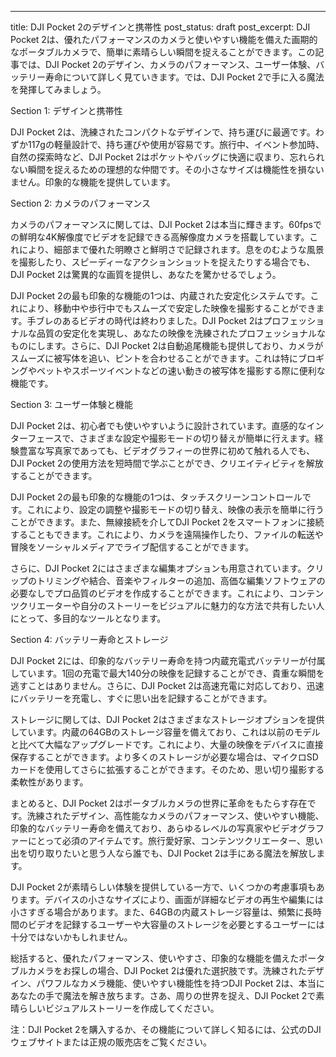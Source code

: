 ---
title: DJI Pocket 2のデザインと携帯性
post_status: draft
post_excerpt: DJI Pocket 2は、優れたパフォーマンスのカメラと使いやすい機能を備えた画期的なポータブルカメラで、簡単に素晴らしい瞬間を捉えることができます。この記事では、DJI Pocket 2のデザイン、カメラのパフォーマンス、ユーザー体験、バッテリー寿命について詳しく見ていきます。では、DJI Pocket 2で手に入る魔法を発揮してみましょう。

Section 1: デザインと携帯性

DJI Pocket 2は、洗練されたコンパクトなデザインで、持ち運びに最適です。わずか117gの軽量設計で、持ち運びや使用が容易です。旅行中、イベント参加時、自然の探索時など、DJI Pocket 2はポケットやバッグに快適に収まり、忘れられない瞬間を捉えるための理想的な仲間です。その小さなサイズは機能性を損ないません。印象的な機能を提供しています。

Section 2: カメラのパフォーマンス

カメラのパフォーマンスに関しては、DJI Pocket 2は本当に輝きます。60fpsでの鮮明な4K解像度でビデオを記録できる高解像度カメラを搭載しています。これにより、細部まで優れた明瞭さと鮮明さで記録されます。息をのむような風景を撮影したり、スピーディーなアクションショットを捉えたりする場合でも、DJI Pocket 2は驚異的な画質を提供し、あなたを驚かせるでしょう。

DJI Pocket 2の最も印象的な機能の1つは、内蔵された安定化システムです。これにより、移動中や歩行中でもスムーズで安定した映像を撮影することができます。手ブレのあるビデオの時代は終わりました。DJI Pocket 2はプロフェッショナルな品質の安定化を実現し、あなたの映像を洗練されたプロフェッショナルなものにします。さらに、DJI Pocket 2は自動追尾機能も提供しており、カメラがスムーズに被写体を追い、ピントを合わせることができます。これは特にブロギングやペットやスポーツイベントなどの速い動きの被写体を撮影する際に便利な機能です。

Section 3: ユーザー体験と機能

DJI Pocket 2は、初心者でも使いやすいように設計されています。直感的なインターフェースで、さまざまな設定や撮影モードの切り替えが簡単に行えます。経験豊富な写真家であっても、ビデオグラフィーの世界に初めて触れる人でも、DJI Pocket 2の使用方法を短時間で学ぶことができ、クリエイティビティを解放することができます。

DJI Pocket 2の最も印象的な機能の1つは、タッチスクリーンコントロールです。これにより、設定の調整や撮影モードの切り替え、映像の表示を簡単に行うことができます。また、無線接続を介してDJI Pocket 2をスマートフォンに接続することもできます。これにより、カメラを遠隔操作したり、ファイルの転送や冒険をソーシャルメディアでライブ配信することができます。

さらに、DJI Pocket 2にはさまざまな編集オプションも用意されています。クリップのトリミングや結合、音楽やフィルターの追加、高価な編集ソフトウェアの必要なしでプロ品質のビデオを作成することができます。これにより、コンテンツクリエーターや自分のストーリーをビジュアルに魅力的な方法で共有したい人にとって、多目的なツールとなります。

Section 4: バッテリー寿命とストレージ

DJI Pocket 2には、印象的なバッテリー寿命を持つ内蔵充電式バッテリーが付属しています。1回の充電で最大140分の映像を記録することができ、貴重な瞬間を逃すことはありません。さらに、DJI Pocket 2は高速充電に対応しており、迅速にバッテリーを充電し、すぐに思い出を記録することができます。

ストレージに関しては、DJI Pocket 2はさまざまなストレージオプションを提供しています。内蔵の64GBのストレージ容量を備えており、これは以前のモデルと比べて大幅なアップグレードです。これにより、大量の映像をデバイスに直接保存することができます。より多くのストレージが必要な場合は、マイクロSDカードを使用してさらに拡張することができます。そのため、思い切り撮影する柔軟性があります。

まとめると、DJI Pocket 2はポータブルカメラの世界に革命をもたらす存在です。洗練されたデザイン、高性能なカメラのパフォーマンス、使いやすい機能、印象的なバッテリー寿命を備えており、あらゆるレベルの写真家やビデオグラファーにとって必須のアイテムです。旅行愛好家、コンテンツクリエーター、思い出を切り取りたいと思う人なら誰でも、DJI Pocket 2は手にある魔法を解放します。

DJI Pocket 2が素晴らしい体験を提供している一方で、いくつかの考慮事項もあります。デバイスの小さなサイズにより、画面が詳細なビデオの再生や編集には小さすぎる場合があります。また、64GBの内蔵ストレージ容量は、頻繁に長時間のビデオを記録するユーザーや大容量のストレージを必要とするユーザーには十分ではないかもしれません。

総括すると、優れたパフォーマンス、使いやすさ、印象的な機能を備えたポータブルカメラをお探しの場合、DJI Pocket 2は優れた選択肢です。洗練されたデザイン、パワフルなカメラ機能、使いやすい機能性を持つDJI Pocket 2は、本当にあなたの手で魔法を解き放ちます。さあ、周りの世界を捉え、DJI Pocket 2で素晴らしいビジュアルストーリーを作成してください。

注：DJI Pocket 2を購入するか、その機能について詳しく知るには、公式のDJIウェブサイトまたは正規の販売店をご覧ください。
